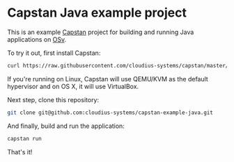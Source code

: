 # Capstan Java example project

This is an example [Capstan](https://github.com/cloudius-systems/capstan)
project for building and running Java applications on [OSv](http://osv.io/).

To try it out, first install Capstan:

``` sh
curl https://raw.githubusercontent.com/cloudius-systems/capstan/master/scripts/download | bash
```

If you're running on Linux, Capstan will use QEMU/KVM as the default
hypervisor and on OS X, it will use VirtualBox.

Next step, clone this repository:

``` sh
git clone git@github.com:cloudius-systems/capstan-example-java.git
```

And finally, build and run the application:

``` sh
capstan run
```

That's it!
